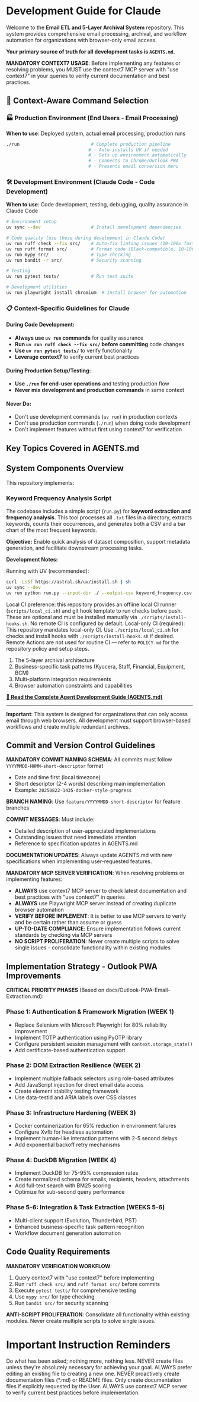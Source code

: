 # Development Guide for Claude

Welcome to the **Email ETL and 5-Layer Archival System** repository. This system provides comprehensive email processing, archival, and workflow automation for organizations with browser-only email access.

**Your primary source of truth for all development tasks is `AGENTS.md`.**

**MANDATORY CONTEXT7 USAGE**: Before implementing any features or resolving problems, you MUST use the context7 MCP server with "use context7" in your queries to verify current documentation and best practices.

## 🎯 Context-Aware Command Selection

### 🏭 Production Environment (End Users - Email Processing)
**When to use**: Deployed system, actual email processing, production runs
```bash
./run                           # Complete production pipeline
                               # - Auto-installs UV if needed
                               # - Sets up environment automatically  
                               # - Connects to Chrome/Outlook PWA
                               # - Presents email conversion menu
```

### 🛠️ Development Environment (Claude Code - Code Development)
**When to use**: Code development, testing, debugging, quality assurance in Claude Code
```bash
# Environment setup
uv sync --dev                   # Install development dependencies

# Code quality (use these during development in Claude Code)
uv run ruff check --fix src/    # Auto-fix linting issues (10-100x faster than flake8)
uv run ruff format src/         # Format code (Black-compatible, 10-100x faster)
uv run mypy src/                # Type checking
uv run bandit -r src/           # Security scanning

# Testing
uv run pytest tests/            # Run test suite

# Development utilities
uv run playwright install chromium  # Install browser for automation
```

### 📋 Context-Specific Guidelines for Claude

#### During Code Development:
- **Always use `uv run` commands** for quality assurance
- **Run `uv run ruff check --fix src/` before committing** code changes
- **Use `uv run pytest tests/`** to verify functionality
- **Leverage context7** to verify current best practices

#### During Production Setup/Testing:
- **Use `./run` for end-user operations** and testing production flow
- **Never mix development and production commands** in same context

#### Never Do:
- Don't use development commands (`uv run`) in production contexts
- Don't use production commands (`./run`) when doing code development
- Don't implement features without first using context7 for verification

## Key Topics Covered in AGENTS.md


## System Components Overview

This repository implements:

### Keyword Frequency Analysis Script

The codebase includes a simple script (`run.py`) for **keyword extraction and frequency analysis**. This tool processes all `.txt` files in a directory, extracts keywords, counts their occurrences, and generates both a CSV and a bar chart of the most frequent keywords.

**Objective:** Enable quick analysis of dataset composition, support metadata generation, and facilitate downstream processing tasks.

**Development Notes:**

Running with UV (recommended):

```bash
curl -LsSf https://astral.sh/uv/install.sh | sh
uv sync --dev
uv run python run.py --input-dir ./ --output-csv keyword_frequency.csv
```

Local CI preference: this repository provides an offline local CI runner
(`scripts/local_ci.sh`) and git hook template to run checks before push.
These are optional and must be installed manually via
`./scripts/install-hooks.sh`. No remote CI is configured by default.
 Local-only CI (required): This repository mandates local-only CI. Use
 `./scripts/local_ci.sh` for checks and install hooks with
 `./scripts/install-hooks.sh` if desired. Remote Actions are not used for
 routine CI — refer to `POLICY.md` for the repository policy and setup steps.
1. The 5-layer archival architecture
2. Business-specific task patterns (Kyocera, Staff, Financial, Equipment, BCM)
3. Multi-platform integration requirements
4. Browser automation constraints and capabilities

[**📖 Read the Complete Agent Development Guide (AGENTS.md)**](./AGENTS.md)

---

**Important**: This system is designed for organizations that can only access email through web browsers. All development must support browser-based workflows and create multiple redundant archives.

## Commit and Version Control Guidelines

**MANDATORY COMMIT NAMING SCHEMA**: All commits must follow `YYYYMMDD-HHMM-short-descriptor` format
- Date and time first (local timezone)
- Short descriptor (2-4 words) describing main implementation
- Example: `20250822-1435-docker-style-progress`

**BRANCH NAMING**: Use `feature/YYYYMMDD-short-descriptor` for feature branches

**COMMIT MESSAGES**: Must include:
- Detailed description of user-appreciated implementations
- Outstanding issues that need immediate attention
- Reference to specification updates in AGENTS.md

**DOCUMENTATION UPDATES**: Always update AGENTS.md with new specifications when implementing user-requested features.

**MANDATORY MCP SERVER VERIFICATION**: When resolving problems or implementing features:
- **ALWAYS** use context7 MCP server to check latest documentation and best practices with "use context7" in queries
- **ALWAYS** use Playwright MCP server instead of creating duplicate browser automation
- **VERIFY BEFORE IMPLEMENT**: It is better to use MCP servers to verify and be certain rather than assume or guess
- **UP-TO-DATE COMPLIANCE**: Ensure implementation follows current standards by checking via MCP servers
- **NO SCRIPT PROLIFERATION**: Never create multiple scripts to solve single issues - consolidate functionality within existing modules

## Implementation Strategy - Outlook PWA Improvements

**CRITICAL PRIORITY PHASES** (Based on docs/Outlook-PWA-Email-Extraction.md):

### Phase 1: Authentication & Framework Migration (WEEK 1)
- Replace Selenium with Microsoft Playwright for 80% reliability improvement
- Implement TOTP authentication using PyOTP library
- Configure persistent session management with `context.storage_state()`
- Add certificate-based authentication support

### Phase 2: DOM Extraction Resilience (WEEK 2)
- Implement multiple fallback selectors using role-based attributes
- Add JavaScript injection for direct email data access
- Create element stability testing framework
- Use data-testid and ARIA labels over CSS classes

### Phase 3: Infrastructure Hardening (WEEK 3)
- Docker containerization for 65% reduction in environment failures
- Configure Xvfb for headless automation
- Implement human-like interaction patterns with 2-5 second delays
- Add exponential backoff retry mechanisms

### Phase 4: DuckDB Migration (WEEK 4)
- Implement DuckDB for 75-95% compression rates
- Create normalized schema for emails, recipients, headers, attachments
- Add full-text search with BM25 scoring
- Optimize for sub-second query performance

### Phase 5-6: Integration & Task Extraction (WEEKS 5-6)
- Multi-client support (Evolution, Thunderbird, PST)
- Enhanced business-specific task pattern recognition
- Workflow document generation automation

## Code Quality Requirements

**MANDATORY VERIFICATION WORKFLOW**:
1. Query context7 with "use context7" before implementing
2. Run `ruff check src/` and `ruff format src/` before commits
3. Execute `pytest tests/` for comprehensive testing
4. Use `mypy src/` for type checking
5. Run `bandit src/` for security scanning

**ANTI-SCRIPT PROLIFERATION**: Consolidate all functionality within existing modules. Never create multiple scripts to solve single issues.

# Important Instruction Reminders
Do what has been asked; nothing more, nothing less.
NEVER create files unless they're absolutely necessary for achieving your goal.
ALWAYS prefer editing an existing file to creating a new one.
NEVER proactively create documentation files (*.md) or README files. Only create documentation files if explicitly requested by the User.
ALWAYS use context7 MCP server to verify current best practices before implementation.
